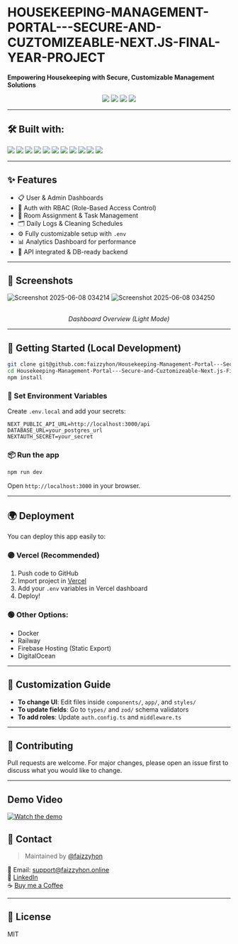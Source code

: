 
# HOUSEKEEPING-MANAGEMENT-PORTAL---SECURE-AND-CUZTOMIZEABLE-NEXT.JS-FINAL-YEAR-PROJECT

**Empowering Housekeeping with Secure, Customizable Management Solutions**

<p align="center">
  <img src="https://img.shields.io/github/last-commit/faizzyhon/Housekeeping-Management-Portal---Secure-and-Cuztomizeable-Next.js-Final-Year-Project" />
  <img src="https://img.shields.io/github/languages/top/faizzyhon/Housekeeping-Management-Portal---Secure-and-Cuztomizeable-Next.js-Final-Year-Project" />
  <img src="https://img.shields.io/github/languages/count/faizzyhon/Housekeeping-Management-Portal---Secure-and-Cuztomizeable-Next.js-Final-Year-Project" />
  <img src="https://img.shields.io/github/languages/code-size/faizzyhon/Housekeeping-Management-Portal---Secure-and-Cuztomizeable-Next.js-Final-Year-Project" />
</p>

---

## 🛠️ Built with:

<p>
  <img src="https://img.shields.io/badge/-JSON-black?style=flat-square&logo=json" />
  <img src="https://img.shields.io/badge/-npm-CB3837?style=flat-square&logo=npm" />
  <img src="https://img.shields.io/badge/-Autoprefixer-DD3735?style=flat-square&logo=autoprefixer" />
  <img src="https://img.shields.io/badge/-PostCSS-DD3A0A?style=flat-square&logo=postcss" />
  <img src="https://img.shields.io/badge/-JavaScript-F7DF1E?style=flat-square&logo=javascript&logoColor=black" />
  <img src="https://img.shields.io/badge/-React-61DAFB?style=flat-square&logo=react&logoColor=black" />
  <img src="https://img.shields.io/badge/-TypeScript-3178C6?style=flat-square&logo=typescript&logoColor=white" />
  <img src="https://img.shields.io/badge/-Zod-5B21B6?style=flat-square&logoColor=white" />
  <img src="https://img.shields.io/badge/-date-fns-E44D26?style=flat-square&logoColor=white" />
  <img src="https://img.shields.io/badge/-React_Hook_Form-EC5990?style=flat-square" />
  <img src="https://img.shields.io/badge/-YAML-CB171E?style=flat-square&logo=yaml" />
</p>

---

## ✨ Features

- 📋 User & Admin Dashboards
- 🔐 Auth with RBAC (Role-Based Access Control)
- 🧼 Room Assignment & Task Management
- 🗂️ Daily Logs & Cleaning Schedules
- ⚙️ Fully customizable setup with `.env`
- 📊 Analytics Dashboard for performance
- 🔧 API integrated & DB-ready backend

---

## 📸 Screenshots
![Screenshot 2025-06-08 034214](https://github.com/user-attachments/assets/01de4327-2e76-4bac-9478-3180db34d92c)
![Screenshot 2025-06-08 034250](https://github.com/user-attachments/assets/f8dea4df-ae03-42df-aec7-1319ac49daac)


<p align="center">
  <br />
  <em>Dashboard Overview (Light Mode)</em>
</p>

---

## 🚀 Getting Started (Local Development)

```bash
git clone git@github.com:faizzyhon/Housekeeping-Management-Portal---Secure-and-Cuztomizeable-Next.js-Final-Year-Project.git
cd Housekeeping-Management-Portal---Secure-and-Cuztomizeable-Next.js-Final-Year-Project
npm install
```

### 🔧 Set Environment Variables

Create `.env.local` and add your secrets:

```env
NEXT_PUBLIC_API_URL=http://localhost:3000/api
DATABASE_URL=your_postgres_url
NEXTAUTH_SECRET=your_secret
```

### 📦 Run the app

```bash
npm run dev
```

Open `http://localhost:3000` in your browser.

---

## 🌍 Deployment

You can deploy this app easily to:

### 🟣 Vercel (Recommended)
1. Push code to GitHub
2. Import project in [Vercel](https://vercel.com/)
3. Add your `.env` variables in Vercel dashboard
4. Deploy!

### 🟢 Other Options:
- Docker
- Railway
- Firebase Hosting (Static Export)
- DigitalOcean

---

## 🔧 Customization Guide

- **To change UI**: Edit files inside `components/`, `app/`, and `styles/`
- **To update fields**: Go to `types/` and `zod/` schema validators
- **To add roles**: Update `auth.config.ts` and `middleware.ts`

---

## 🤝 Contributing

Pull requests are welcome. For major changes, please open an issue first to discuss what you would like to change.

---
## Demo Video
[![Watch the demo](https://img.youtube.com/vi/-IKkuxE71_8/maxresdefault.jpg)](https://www.youtube.com/watch?v=-IKkuxE71_8)

## 📩 Contact

> Maintained by [@faizzyhon](https://github.com/faizzyhon)

📧 Email: support@faizzyhon.online  
🔗 [LinkedIn](https://linkedin.com/in/mfaizanai)  
☕ [Buy me a Coffee](https://www.patreon.com/c/Faizzyhon)

---

## 📜 License

MIT
